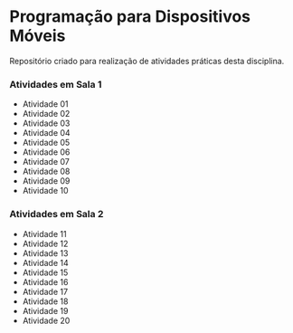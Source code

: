 Programação para Dispositivos Móveis
=================

Repositório criado para realização de atividades práticas desta disciplina.

### Atividades em Sala 1
* Atividade 01
* Atividade 02
* Atividade 03
* Atividade 04
* Atividade 05
* Atividade 06
* Atividade 07
* Atividade 08
* Atividade 09
* Atividade 10

### Atividades em Sala 2
* Atividade 11
* Atividade 12
* Atividade 13
* Atividade 14
* Atividade 15
* Atividade 16
* Atividade 17
* Atividade 18
* Atividade 19
* Atividade 20
